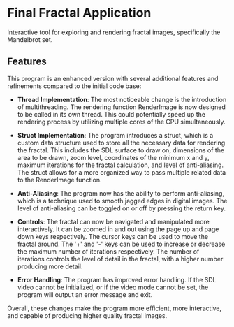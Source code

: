 # Final Fractal Application

Interactive tool for exploring and rendering fractal images, specifically the Mandelbrot set.

## Features

This program is an enhanced version with several additional features and refinements compared to the initial code base:

- **Thread Implementation**: The most noticeable change is the introduction of multithreading. The rendering function RenderImage is now designed to be called in its own thread. This could potentially speed up the rendering process by utilizing multiple cores of the CPU simultaneously.

- **Struct Implementation**: The program introduces a struct, which is a custom data structure used to store all the necessary data for rendering the fractal. This includes the SDL surface to draw on, dimensions of the area to be drawn, zoom level, coordinates of the minimum x and y, maximum iterations for the fractal calculation, and level of anti-aliasing. The struct allows for a more organized way to pass multiple related data to the RenderImage function.

- **Anti-Aliasing**: The program now has the ability to perform anti-aliasing, which is a technique used to smooth jagged edges in digital images. The level of anti-aliasing can be toggled on or off by pressing the return key.

- **Controls**: The fractal can now be navigated and manipulated more interactively. It can be zoomed in and out using the page up and page down keys respectively. The cursor keys can be used to move the fractal around. The '+' and '-' keys can be used to increase or decrease the maximum number of iterations respectively. The number of iterations controls the level of detail in the fractal, with a higher number producing more detail.

- **Error Handling**: The program has improved error handling. If the SDL video cannot be initialized, or if the video mode cannot be set, the program will output an error message and exit.

Overall, these changes make the program more efficient, more interactive, and capable of producing higher quality fractal images.
